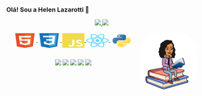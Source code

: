 ### Olá! Sou a Helen Lazarotti 🦋
<div align="center">
  <a href="https://github.com/helenlazarotti">
  <img height="150em" src="https://github-readme-stats.vercel.app/api?username=helenlazarotti&show_icons=true&theme=synthwave&include_all_commits=true&count_private=true"/>
  <img height="150em" src="https://github-readme-stats.vercel.app/api/top-langs/?username=helenlazarotti&layout=compact&langs_count=7&theme=synthwave"/>
</div>
<div style="display: inline_block" align="center"><br>
 <img align="center" alt="Helen-HTML" height="40" width="60" src="https://raw.githubusercontent.com/devicons/devicon/master/icons/html5/html5-original.svg">
  <img align="center" alt="Helen-CSS" height="40" width="60" src="https://raw.githubusercontent.com/devicons/devicon/master/icons/css3/css3-original.svg">
  <img align="center" alt="Helen-Js" height="40" width="60" src="https://raw.githubusercontent.com/devicons/devicon/master/icons/javascript/javascript-plain.svg">
  <img align="center" alt="Helen-React" height="40" width="60" src="https://raw.githubusercontent.com/devicons/devicon/master/icons/react/react-original.svg">
  <img align="center" alt="Helen-Python" height="40" width="60" src="https://raw.githubusercontent.com/devicons/devicon/master/icons/python/python-original.svg">
  <img align="right" alt="Helen-pic" height="150" style="border-radius:50px;" src="img/IMG_9587.PNG?width=800&height=600">
</div>
  
  ##
<div align="center">
   <a href="https://www.linkedin.com/in/helen-lazarotti-a6599820b/" target="_blank"><img src="https://img.shields.io/badge/-LinkedIn-%230077B5?style=for-the-badge&logo=linkedin&logoColor=white" target="_blank"></a> 
  <a href="https://instagram.com/helenlazarotti" target="_blank"><img src="https://img.shields.io/badge/-Instagram-%23E4405F?style=for-the-badge&logo=instagram&logoColor=white" target="_blank"></a> 
   <a href="https://helenlazarotti.github.io/MyPortfolio/" target="_blank"><img src="https://img.shields.io/badge/Blogger-FF5722?style=for-the-badge&logo=blogger&logoColor=white" target="_blank"></a> 
  <a href = "mailto:helenlazarotti@gmail.com?subject='Olá! Tudo bem?"><img src="https://img.shields.io/badge/-Gmail-%23333?style=for-the-badge&logo=gmail&logoColor=white" target="_blank"></a>
  <a href = "https://trello.com/u/helenlazarotti/activity"><img src="https://img.shields.io/badge/Trello-0052CC?style=for-the-badge&logo=trello&logoColor=white" target="_blank"></a>
</div>
  
  
 
